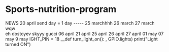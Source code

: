 # Sports-nutrition-program
NEWS
20 april
send day = 1 day
----- 25 marchhhh
26 march
27 march
wqw  
eh 
dostoyev
skyyy
gucci 
06 april 
21 april
25 april
26 april
27 april
01 may
07 may
9 may
IGHT_PIN = 18 
__def turn_light_on(): 
, GPIO.lights) print("Light turned ON")

